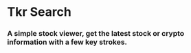# Tkr Search


### A simple stock viewer, get the latest stock or crypto information with a few key strokes.
